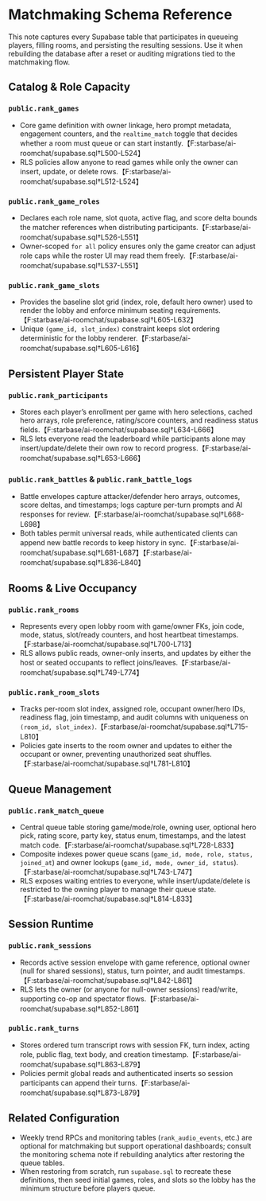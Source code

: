 # Matchmaking Schema Reference

This note captures every Supabase table that participates in queueing players, filling rooms, and persisting the resulting sessions. Use it when rebuilding the database after a reset or auditing migrations tied to the matchmaking flow.

## Catalog & Role Capacity

### `public.rank_games`
- Core game definition with owner linkage, hero prompt metadata, engagement counters, and the `realtime_match` toggle that decides whether a room must queue or can start instantly.【F:starbase/ai-roomchat/supabase.sql†L500-L524】
- RLS policies allow anyone to read games while only the owner can insert, update, or delete rows.【F:starbase/ai-roomchat/supabase.sql†L512-L524】

### `public.rank_game_roles`
- Declares each role name, slot quota, active flag, and score delta bounds the matcher references when distributing participants.【F:starbase/ai-roomchat/supabase.sql†L526-L551】
- Owner-scoped `for all` policy ensures only the game creator can adjust role caps while the roster UI may read them freely.【F:starbase/ai-roomchat/supabase.sql†L537-L551】

### `public.rank_game_slots`
- Provides the baseline slot grid (index, role, default hero owner) used to render the lobby and enforce minimum seating requirements.【F:starbase/ai-roomchat/supabase.sql†L605-L632】
- Unique `(game_id, slot_index)` constraint keeps slot ordering deterministic for the lobby renderer.【F:starbase/ai-roomchat/supabase.sql†L605-L616】

## Persistent Player State

### `public.rank_participants`
- Stores each player’s enrollment per game with hero selections, cached hero arrays, role preference, rating/score counters, and readiness status fields.【F:starbase/ai-roomchat/supabase.sql†L634-L666】
- RLS lets everyone read the leaderboard while participants alone may insert/update/delete their own row to record progress.【F:starbase/ai-roomchat/supabase.sql†L653-L666】

### `public.rank_battles` & `public.rank_battle_logs`
- Battle envelopes capture attacker/defender hero arrays, outcomes, score deltas, and timestamps; logs capture per-turn prompts and AI responses for review.【F:starbase/ai-roomchat/supabase.sql†L668-L698】
- Both tables permit universal reads, while authenticated clients can append new battle records to keep history in sync.【F:starbase/ai-roomchat/supabase.sql†L681-L687】【F:starbase/ai-roomchat/supabase.sql†L836-L840】

## Rooms & Live Occupancy

### `public.rank_rooms`
- Represents every open lobby room with game/owner FKs, join code, mode, status, slot/ready counters, and host heartbeat timestamps.【F:starbase/ai-roomchat/supabase.sql†L700-L713】
- RLS allows public reads, owner-only inserts, and updates by either the host or seated occupants to reflect joins/leaves.【F:starbase/ai-roomchat/supabase.sql†L749-L774】

### `public.rank_room_slots`
- Tracks per-room slot index, assigned role, occupant owner/hero IDs, readiness flag, join timestamp, and audit columns with uniqueness on `(room_id, slot_index)`.【F:starbase/ai-roomchat/supabase.sql†L715-L810】
- Policies gate inserts to the room owner and updates to either the occupant or owner, preventing unauthorized seat shuffles.【F:starbase/ai-roomchat/supabase.sql†L781-L810】

## Queue Management

### `public.rank_match_queue`
- Central queue table storing game/mode/role, owning user, optional hero pick, rating score, party key, status enum, timestamps, and the latest match code.【F:starbase/ai-roomchat/supabase.sql†L728-L833】
- Composite indexes power queue scans (`game_id, mode, role, status, joined_at`) and owner lookups (`game_id, mode, owner_id, status`).【F:starbase/ai-roomchat/supabase.sql†L743-L747】
- RLS exposes waiting entries to everyone, while insert/update/delete is restricted to the owning player to manage their queue state.【F:starbase/ai-roomchat/supabase.sql†L814-L833】

## Session Runtime

### `public.rank_sessions`
- Records active session envelope with game reference, optional owner (null for shared sessions), status, turn pointer, and audit timestamps.【F:starbase/ai-roomchat/supabase.sql†L842-L861】
- RLS lets the owner (or anyone for null-owner sessions) read/write, supporting co-op and spectator flows.【F:starbase/ai-roomchat/supabase.sql†L852-L861】

### `public.rank_turns`
- Stores ordered turn transcript rows with session FK, turn index, acting role, public flag, text body, and creation timestamp.【F:starbase/ai-roomchat/supabase.sql†L863-L879】
- Policies permit global reads and authenticated inserts so session participants can append their turns.【F:starbase/ai-roomchat/supabase.sql†L873-L879】

## Related Configuration

- Weekly trend RPCs and monitoring tables (`rank_audio_events`, etc.) are optional for matchmaking but support operational dashboards; consult the monitoring schema note if rebuilding analytics after restoring the queue tables.
- When restoring from scratch, run `supabase.sql` to recreate these definitions, then seed initial games, roles, and slots so the lobby has the minimum structure before players queue.

